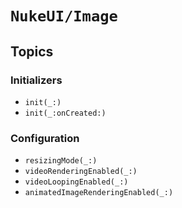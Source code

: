# ``NukeUI/Image``

## Topics

### Initializers

- ``init(_:)``
- ``init(_:onCreated:)``

### Configuration

- ``resizingMode(_:)``
- ``videoRenderingEnabled(_:)``
- ``videoLoopingEnabled(_:)``
- ``animatedImageRenderingEnabled(_:)``
